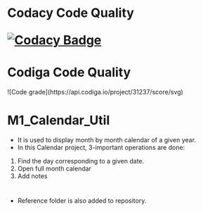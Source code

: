 <h1> Codacy Code Quality
  
[![Codacy Badge](https://app.codacy.com/project/badge/Grade/8b6bf71f1f9b4bfaa2c489ce561ad24a)](https://www.codacy.com/gh/aymen2106/M1_Calendar_Util/dashboard?utm_source=github.com&amp;utm_medium=referral&amp;utm_content=aymen2106/M1_Calendar_Util&amp;utm_campaign=Badge_Grade)
  
  <h1> Codiga Code Quality </h1>
  ![Code grade](https://api.codiga.io/project/31237/score/svg)

  
# M1_Calendar_Util
* It is used to display month by month calendar of a given year.
* In this Calendar project, 3-important operations are done:
1. Find the day corresponding to a given date.
2. Open full month calendar
3. Add notes 

#
* Reference folder is also added to repository.
#
